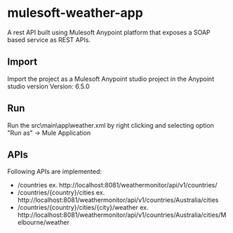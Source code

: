 # mulesoft-weather-app
A rest API built using Mulesoft Anypoint platform that exposes a SOAP based service as REST APIs.

## Import
Import the project as a Mulesoft Anypoint studio project in the Anypoint studio version Version: 6.5.0

## Run
Run the src\main\app\weather.xml by right clicking and selecting option "Run as" -> Mule Application

## APIs
Following APIs are implemented:
- /countries ex. http://localhost:8081/weathermonitor/api/v1/countries/
- /countries/{country}/cities ex. http://localhost:8081/weathermonitor/api/v1/countries/Australia/cities
- /countries/{country}/cities/{city}/weather ex. http://localhost:8081/weathermonitor/api/v1/countries/Australia/cities/Melbourne/weather

